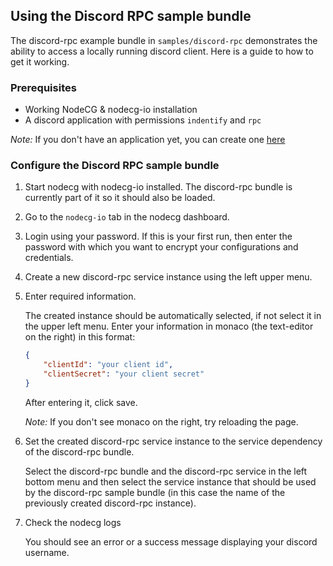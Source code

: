 ## Using the Discord RPC sample bundle

The discord-rpc example bundle in `samples/discord-rpc` demonstrates the ability to access a locally running discord client. Here is a guide to how to get it working.

### Prerequisites

-   Working NodeCG & nodecg-io installation
-   A discord application with permissions `indentify` and `rpc`

_Note:_ If you don't have an application yet, you can create one [here](https://discord.com/developers/applications)

### Configure the Discord RPC sample bundle

1. Start nodecg with nodecg-io installed. The discord-rpc bundle is currently part of it so it should also be loaded.

2. Go to the `nodecg-io` tab in the nodecg dashboard.

3. Login using your password. If this is your first run, then enter the password with which you want to encrypt your configurations and credentials.

4. Create a new discord-rpc service instance using the left upper menu.

5. Enter required information.

   The created instance should be automatically selected, if not select it in the upper left menu. Enter your information in monaco (the text-editor on the right) in this format:

    ```json
    {
        "clientId": "your client id",
        "clientSecret": "your client secret"
    }
    ```

   After entering it, click save.

   _Note:_ If you don't see monaco on the right, try reloading the page.

6. Set the created discord-rpc service instance to the service dependency of the discord-rpc bundle.

   Select the discord-rpc bundle and the discord-rpc service in the left bottom menu and then select the service instance that should be used by the discord-rpc sample bundle (in this case the name of the previously created discord-rpc instance).

7. Check the nodecg logs

   You should see an error or a success message displaying your discord username.
